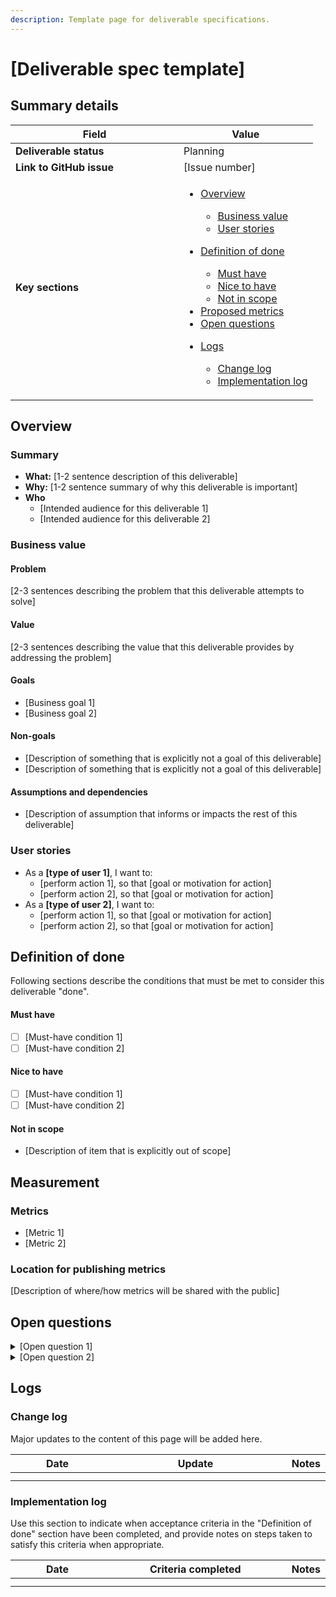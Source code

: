 ```yaml
---
description: Template page for deliverable specifications.
---
```


# \[Deliverable spec template]

## Summary details

<table><thead><tr><th width="253">Field</th><th>Value</th></tr></thead><tbody><tr><td><strong>Deliverable status</strong></td><td>Planning</td></tr><tr><td><strong>Link to GitHub issue</strong></td><td>[Issue number]</td></tr><tr><td><strong>Key sections</strong></td><td><ul><li><p><a href="deliverable-spec-template.md#overview">Overview</a></p><ul><li><a href="deliverable-spec-template.md#business-value">Business value</a></li><li><a href="deliverable-spec-template.md#user-stories">User stories</a></li></ul></li><li><p><a href="deliverable-spec-template.md#definition-of-done">Definition of done</a></p><ul><li><a href="deliverable-spec-template.md#must-have">Must have</a></li><li><a href="deliverable-spec-template.md#nice-to-have">Nice to have</a></li><li><a href="deliverable-spec-template.md#not-in-scope">Not in scope</a></li></ul></li><li><a href="deliverable-spec-template.md#proposed-metrics">Proposed metrics</a></li><li><a href="deliverable-spec-template.md#open-questions">Open questions</a></li><li><p><a href="deliverable-spec-template.md#logs">Logs</a></p><ul><li><a href="deliverable-spec-template.md#change-log">Change log</a></li><li><a href="deliverable-spec-template.md#implementation-log">Implementation log</a></li></ul></li></ul></td></tr></tbody></table>

## Overview

### Summary

* **What:** \[1-2 sentence description of this deliverable]
* **Why:** \[1-2 sentence summary of why this deliverable is important]
* **Who**
  * \[Intended audience for this deliverable 1]
  * \[Intended audience for this deliverable 2]

### Business value

#### Problem

\[2-3 sentences describing the problem that this deliverable attempts to solve]

#### Value

\[2-3 sentences describing the value that this deliverable provides by addressing the problem]

#### Goals

* \[Business goal 1]
* \[Business goal 2]

#### Non-goals

* \[Description of something that is explicitly not a goal of this deliverable]
* \[Description of something that is explicitly not a goal of this deliverable]

#### Assumptions and dependencies

* \[Description of assumption that informs or impacts the rest of this deliverable]

### User stories

* As a **\[type of user 1]**, I want to:
  * \[perform action 1], so that \[goal or motivation for action]
  * \[perform action 2], so that \[goal or motivation for action]
* As a **\[type of user 2]**, I want to:
  * \[perform action 1], so that \[goal or motivation for action]
  * \[perform action 2], so that \[goal or motivation for action]

## Definition of done

Following sections describe the conditions that must be met to consider this deliverable "done".

#### **Must have**

* [ ] \[Must-have condition 1]
* [ ] \[Must-have condition 2]

#### **Nice to have**

* [ ] \[Must-have condition 1]
* [ ] \[Must-have condition 2]

#### Not in scope

* \[Description of item that is explicitly out of scope]

## Measurement

### Metrics

* \[Metric 1]
* \[Metric 2]

### Location for publishing metrics

\[Description of where/how metrics will be shared with the public]

## Open questions

<details>

<summary>[Open question 1]</summary>



</details>

<details>

<summary>[Open question 2]</summary>



</details>

## Logs

### Change log

Major updates to the content of this page will be added here.

<table data-full-width="true"><thead><tr><th width="137">Date</th><th width="282">Update</th><th>Notes</th></tr></thead><tbody><tr><td></td><td></td><td></td></tr><tr><td></td><td></td><td></td></tr></tbody></table>

### Implementation log

Use this section to indicate when acceptance criteria in the "Definition of done" section have been completed, and provide notes on steps taken to satisfy this criteria when appropriate.

<table data-full-width="true"><thead><tr><th width="138">Date</th><th width="284">Criteria completed</th><th>Notes</th></tr></thead><tbody><tr><td></td><td></td><td></td></tr><tr><td></td><td></td><td></td></tr></tbody></table>
